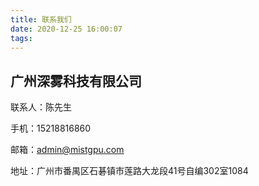 ```yaml
---
title: 联系我们
date: 2020-12-25 16:00:07
tags:
---
```


## 广州深雾科技有限公司

联系人：陈先生

手机：15218816860

邮箱：admin@mistgpu.com

地址：广州市番禺区石碁镇市莲路大龙段41号自编302室1084

